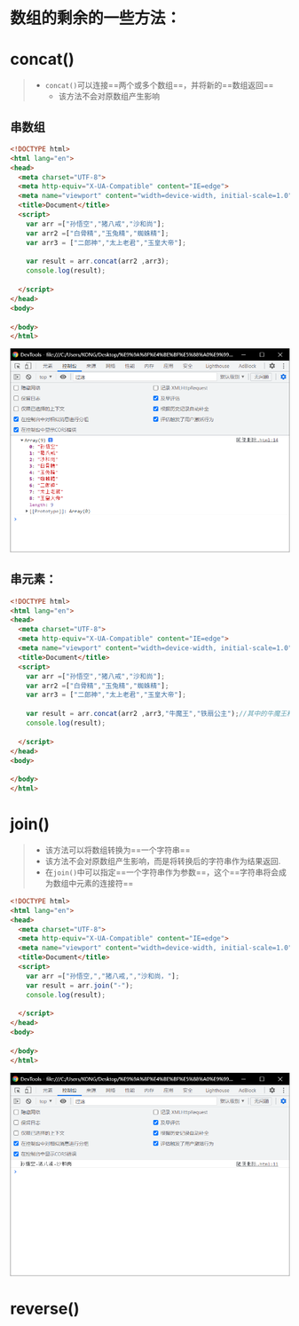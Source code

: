 # 数组的剩余的一些方法：

#  concat()

> - `concat()`可以连接==两个或多个数组==，并将新的==数组返回==
>   - 该方法不会对原数组产生影响

## 串数组

```html
<!DOCTYPE html>
<html lang="en">
<head>
  <meta charset="UTF-8">
  <meta http-equiv="X-UA-Compatible" content="IE=edge">
  <meta name="viewport" content="width=device-width, initial-scale=1.0">
  <title>Document</title>
  <script>
    var arr =["孙悟空","猪八戒","沙和尚"];
    var arr2 =["白骨精","玉兔精","蜘蛛精"];
    var arr3 = ["二郎神","太上老君","玉皇大帝"];

    var result = arr.concat(arr2 ,arr3);
    console.log(result);

  </script>
</head>
<body>
  
</body>
</html>
```

![image-20220114190418687](image-20220114190418687.png)

## 串元素：

```html
<!DOCTYPE html>
<html lang="en">
<head>
  <meta charset="UTF-8">
  <meta http-equiv="X-UA-Compatible" content="IE=edge">
  <meta name="viewport" content="width=device-width, initial-scale=1.0">
  <title>Document</title>
  <script>
    var arr =["孙悟空","猪八戒","沙和尚"];
    var arr2 =["白骨精","玉兔精","蜘蛛精"];
    var arr3 = ["二郎神","太上老君","玉皇大帝"];

    var result = arr.concat(arr2 ,arr3,"牛魔王","铁扇公主");//其中的牛魔王和铁扇公主就是元素。
    console.log(result);

  </script>
</head>
<body>
  
</body>
</html>
```

# join()

> - 该方法可以将数组转换为==一个字符串==
> - 该方法不会对原数组产生影响，而是将转换后的字符串作为结果返回.
> - 在`join()`中可以指定==一个字符串作为参数==，这个==字符串将会成为数组中元素的连接符==

```html
<!DOCTYPE html>
<html lang="en">
<head>
  <meta charset="UTF-8">
  <meta http-equiv="X-UA-Compatible" content="IE=edge">
  <meta name="viewport" content="width=device-width, initial-scale=1.0">
  <title>Document</title>
  <script>
    var arr =["孙悟空,","猪八戒,","沙和尚，"];
    var result = arr.join("-");
    console.log(result);

  </script>
</head>
<body>
  
</body>
</html>
```

![image-20220114191054137](image-20220114191054137.png)

# reverse()
